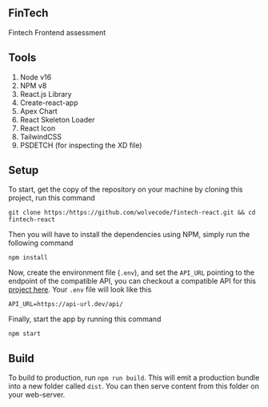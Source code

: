 ## FinTech
Fintech Frontend assessment

## Tools
1. Node v16
2. NPM v8
3. React.js Library
4. Create-react-app
5. Apex Chart
6. React Skeleton Loader
7. React Icon
8. TailwindCSS
9. PSDETCH (for inspecting the XD file)

## Setup
To start, get the copy of the repository on your machine by cloning this project, run this command
```ssh
git clone https:/https://github.com/wolvecode/fintech-react.git && cd fintech-react 
```

Then you will have to install the dependencies using NPM, simply run the following command
```ssh
npm install
```

Now, create the environment file (`.env`), and set the `API_URL` pointing to the endpoint of the compatible API, you can checkout a compatible API for this 
[project here](https://github.com/wolvecode/fintech-api). Your `.env` file will look like this
```
API_URL=https://api-url.dev/api/
```

Finally, start the app by running this command
```
npm start
```

## Build
To build to production, run `npm run build`. This will emit a production bundle into a new folder called `dist`. You can then serve content from this folder on your web-server.